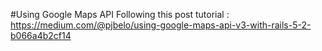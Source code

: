 #Using Google Maps API 
Following this post tutorial : https://medium.com/@pjbelo/using-google-maps-api-v3-with-rails-5-2-b066a4b2cf14
